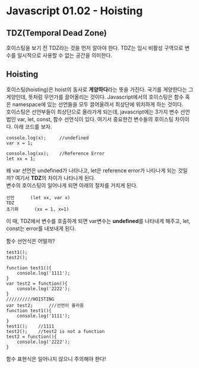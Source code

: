 # Javascript 01.02 - Hoisting

## TDZ(Temporal Dead Zone)
호이스팅을 보기 전 TDZ라는 것을 먼저 알아야 한다. TDZ는 임시 비활성 구역으로 변수를 일시적으로 사용할 수 없는 공간을 의미한다.   
## Hoisting
호이스팅(hoisting)은 hoist의 동사로 **게양하다**라는 뜻을 가진다. 국기를 게양한다는 그 게양인데, 뜻처럼 무언가를 끌어올리는 것이다. Javascript에서의 호이스팅은 함수 혹은 namespace에 있는 선언들을 모두 끌어올려서 최상단에 위치하게 하는 것이다.   
호이스팅은 선언부들이 최상단으로 올라가게 되는데, javascript에는 3가지 변수 선언법인 var, let, const, 함수 선언식이 있다. 여기서 중요한건 변수들의 호이스팅 차이이다. 아래 코드를 보자.
```
console.log(x);		//undefined
var x = 1;

console.log(xx);	//Reference Error
let xx = 1;
```
왜 var 선언은 undefined가 나타나고, let은 reference error가 나타나게 되는 것일까? 여기서 **TDZ**의 차이가 나타나게 된다.   
변수의 호이스팅이 일어나게 되면 아래의 절차를 거치게 된다.
```
선언		(let xx, var x)
TDZ
초기화		 (xx = 1, x=1)
```
이 때, TDZ에서 변수를 호출하게 되면 var변수는 **undefined**를 나타내게 해주고, let, const는 error를 내보내게 된다. 

함수 선언식은 어떨까?
```
test1();
test2();

function test1(){
	console.log('1111');
}
var test2 = function(){
	console.log('2222');
}
//////////HOISTING
var test2;		///선언이 올라옴
function test1(){
	console.log('1111');
}
test1();	//1111
test2();	//test2 is not a function
test2 = function(){
	console.log('2222');
}
```
함수 표현식은 일어나지 않으니 주의해야 한다!